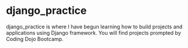 # django_practice

django_practice is where I have begun learning how to build projects and applications using Django framework. You will find projects prompted by Coding Dojo Bootcamp.
